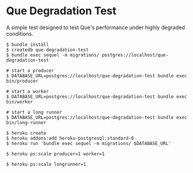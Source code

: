 # Que Degradation Test

A simple test designed to test Que's performance under highly degraded conditions.

```
$ bundle install
$ createdb que-degradation-test
$ bundle exec sequel -m migrations/ postgres://localhost/que-degradation-test

# start a producer
$ DATABASE_URL=postgres://localhost/que-degradation-test bundle exec bin/producer

# start a worker
$ DATABASE_URL=postgres://localhost/que-degradation-test bundle exec bin/worker

# start a long runner
$ DATABASE_URL=postgres://localhost/que-degradation-test bundle exec bin/long-runner
```

```
$ heroku create
$ heroku addons:add heroku-postgresql:standard-0
$ heroku run 'bundle exec sequel -m migrations/ $DATABASE_URL'

$ heroku ps:scale producer=1 worker=1

$ heroku ps:scale longrunner=1
```
